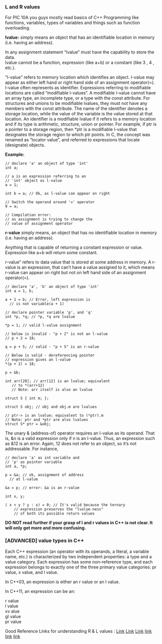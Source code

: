 ### L and R values 
For PIC 10A you guys mostly read basics of C++ Programming like functions, variables, types of variables and things such as function overloading.

**lvalue:** simply means an object that has an identifiable location in memory (i.e. having an address).                          

In any assignment statement “lvalue” must have the capability to store the data.               
lvalue cannot be a function, expression (like a+b) or a constant (like 3 , 4 , etc.).                    

“l-value” refers to memory location which identifies an object. l-value may appear as either left hand or right hand side of an assignment operator(=). l-value often represents as identifier. Expressions referring to modifiable locations are called “modifiable l-values“. A modifiable l-value cannot have an array type, an incomplete type, or a type with the const attribute. For structures and unions to be modifiable lvalues, they must not have any members with the const attribute. The name of the identifier denotes a storage location, while the value of the variable is the value stored at that location. An identifier is a modifiable lvalue if it refers to a memory location and if its type is arithmetic, structure, union or pointer. For example, if ptr is a pointer to a storage region, then \*ptr is a modifiable l-value that designates the storage region to which ptr points. In C, the concept was renamed as “locator value”, and referred to expressions that locate (designate) objects.

**Example:**
```
// declare 'a' an object of type 'int'
int a;

// a is an expression referring to an
// 'int' object as l-value
a = 1;

int b = a; // Ok, as l-value can appear on right

// Switch the operand around '=' operator
9 = a;

// Compilation error:
// as assignment is trying to change the
// value of assignment operator
```

**r-value** simply means, an object that has no identifiable location in memory (i.e. having an address).                           
                                        
Anything that is capable of returning a constant expression or value.                           
Expression like a+b will return some constant.  

r-value” refers to data value that is stored at some address in memory. A r-value is an expression, that can’t have a value assigned to it, which means r-value can appear on right but not on left hand side of an assignment operator(=).
```
// declare 'a', 'b' an object of type 'int'
int a = 1, b;

a + 1 = b; // Error, left expression is
  // is not variable(a + 1)

// declare pointer variable 'p', and 'q'
int *p, *q; // *p, *q are lvalue

*p = 1; // valid l-value assignment

// below is invalid - "p + 2" is not an l-value
// p + 2 = 18;

q = p + 5; // valid - "p + 5" is an r-value

// Below is valid - dereferencing pointer
// expression gives an l-value
*(p + 2) = 18;

p = &b;

int arr[20]; // arr[12] is an lvalue; equivalent
   // to *(arr+12)
   // Note: arr itself is also an lvalue

struct S { int m; };

struct S obj; // obj and obj.m are lvalues

// ptr-> is an lvalue; equivalent to (*ptr).m
// Note: ptr and *ptr are also lvalues
struct S* ptr = &obj;
```
The unary & (address-of) operator requires an l-value as its operand. That is, &n is a valid expression only if n is an l-value. Thus, an expression such as &12 is an error. Again, 12 does not refer to an object, so it’s not addressable. For instance, 
```
// declare 'a' as int variable and
// 'p' as pointer variable
int a, *p;

p = &a; // ok, assignment of address
  // at l-value

&a = p; // error: &a is an r-value

int x, y;

( x < y ? y : x) = 0; // It's valid because the ternary
    // expression preserves the "lvalue-ness"
    // of both its possible return values
```

**DO NOT read further if your grasp of l and r values in C++ is not clear. It will only get more and more confusing.**

### \[ADVANCED]  value types in C++












Each C++ expression (an operator with its operands, a literal, a variable name, etc.) is characterized by two independent properties: a type and a value category. Each expression has some non-reference type, and each expression belongs to exactly one of the three primary value categories: pr value, x value, and l value.


In C++03, an expression is either an r value or an l value.                                

In C++11, an expression can be an:                                       

r value                
l value               
xv alue              
gl value                
pr value               





















Good Reference Links for understanding R & L values : 
[Link](https://en.cppreference.com/w/cpp/language/value_category) [Link](https://stackoverflow.com/questions/3601602/what-are-rvalues-lvalues-xvalues-glvalues-and-prvalues) [Link](https://www.geeksforgeeks.org/understanding-lvalues-prvalues-and-xvalues-in-ccwith-examples/) [link](https://docs.microsoft.com/en-us/cpp/cpp/lvalues-and-rvalues-visual-cpp?view=msvc-170) [link](https://docs.microsoft.com/en-us/windows/uwp/cpp-and-winrt-apis/cpp-value-categories) [link](https://www.ibm.com/docs/en/i/7.4?topic=operators-lvalues-rvalues) 
